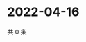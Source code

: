 # 2022-04-16

共 0 条

<!-- BEGIN WEIBO -->
<!-- 最后更新时间 Sat Apr 16 2022 15:12:22 GMT+0800 (China Standard Time) -->

<!-- END WEIBO -->

